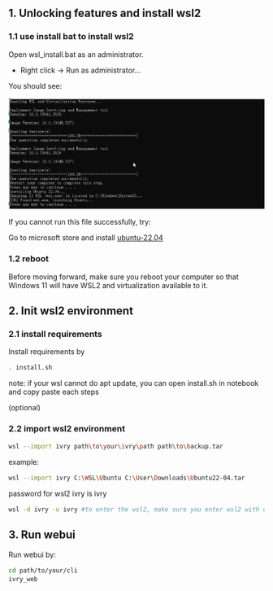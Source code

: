 ## 1. Unlocking features and install wsl2

### 1.1 use install bat to install wsl2
Open wsl_install.bat as an administrator.

- Right click -> Run as administrator...

You should see: 


![Output from running the above commands successfully.](images/wsl_install.png)

If you cannot run this file successfully, try:

Go to microsoft store and install [ubuntu-22.04](https://apps.microsoft.com/detail/9pn20msr04dw?ocid=webpdpshare)

### 1.2 reboot
Before moving forward, make sure you reboot your computer so that Windows 11 will have WSL2 and virtualization available to it.

## 2. Init wsl2 environment

### 2.1 install requirements

Install requirements by 

```bash
. install.sh
```

note: if your wsl cannot do apt update, you can open install.sh in notebook and copy paste each steps

(optional)
### 2.2 import wsl2 environment
```bash
wsl --import ivry path\to\your\ivry\path path\to\backup.tar
```
example:
```bash
wsl --import ivry C:\WSL\Ubuntu C:\User\Downloads\Ubuntu22-04.tar
```

password for wsl2 ivry is ivry
```bash
wsl -d ivry -u ivry #to enter the wsl2, make sure you enter wsl2 with user ivry (not root) 
```


## 3. Run webui

Run webui by:
```bash
cd path/to/your/cli
ivry_web
```

